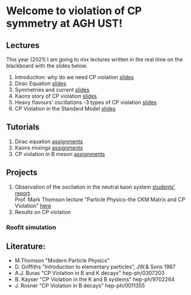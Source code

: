 # Welcome to violation of CP symmetry at AGH UST!

## Lectures
This year (2021) I am going to mix lectures written in the real time on the blackboard with the slides below. 
1. Introduction: why do we need CP violation [slides](/FILES/Introduction_L1.pdf) 
2. Dirac Equation [slides](/FILES/Dirac_equation_L2.pdf) 
3. Symmetries and current [slides](/FILES/cpv_symmetries_currents.pdf)
4. Kaons story of CP violation [slides](/FILES/CPV_kaons_story.pdf)
5. Heavy flavours' oscillations -3 types of CP violation [slides](/FILES/CPV_3Types.pdf) 
6. CP Violation in the Standard Model [slides](/FILES/CPV_SM.pdf)
 

## Tutorials
1. Dirac equation [assignments](FILES/CPV_tutorial_1.pdf)
2. Kaons mixings [assignments](FILES/CPV_tutorial_2.pdf)
3. CP violation in B meson [assignments](FILES/CPV_tutorial_3.pdf)

## Projects 
1. Observation of the oscilation in the neutral kaon system [students' report](/FILES/K0_oscillations.pdf). <br>
Prof. Mark Thomson lecture "Particle Physics-the CKM Matrix and CP Violation" [here](/FILES/Handout_12_2011.pdf)
2. Results on CP violation

### Roofit simulation 

## Literature:
- M.Thomson "Modern Particle Physics" 
- D. Griffiths "Introduction to elementary particles”, JW.& Sons 1987
- A.J. Buras "CP Violation in B and K decays" hep-ph/0307203
- B. Kayser "CP Violation in the K and B systems" hep-ph/9702264
- J. Rosner "CP Violation in B decays" hep-ph/0011355


